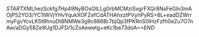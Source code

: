 $START$XMLhezSckfg7Hp49NyBOsGtLLg0rbMCMziSvgrFXQr8NsFeGIn3mAOjP52YO3/YC1lWVjYHvYqukXOFZefCdATHAhxztPVyhPyRS+8L+eadDZWrrmyFgvYcvLK5t9hnuDt8NMWe3g9c886Br7bjQp3fPKRnS0lHzFzfh0eZu7O7nAw/aDGy58Ze9Ug1DJFD/1cZoAewetg+eKc1be73doA==$END$
